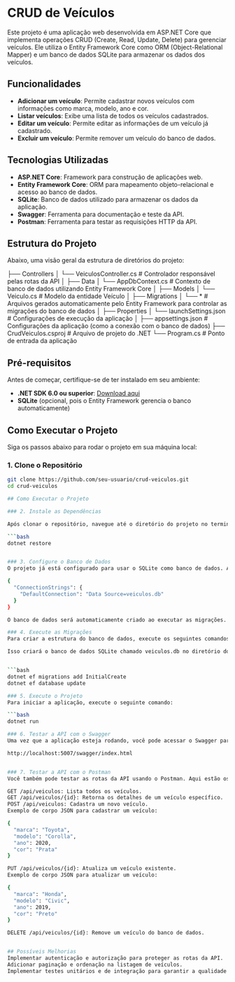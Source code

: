 # CRUD de Veículos

Este projeto é uma aplicação web desenvolvida em ASP.NET Core que implementa operações CRUD (Create, Read, Update, Delete) para gerenciar veículos. Ele utiliza o Entity Framework Core como ORM (Object-Relational Mapper) e um banco de dados SQLite para armazenar os dados dos veículos.

## Funcionalidades

- **Adicionar um veículo**: Permite cadastrar novos veículos com informações como marca, modelo, ano e cor.
- **Listar veículos**: Exibe uma lista de todos os veículos cadastrados.
- **Editar um veículo**: Permite editar as informações de um veículo já cadastrado.
- **Excluir um veículo**: Permite remover um veículo do banco de dados.

## Tecnologias Utilizadas

- **ASP.NET Core**: Framework para construção de aplicações web.
- **Entity Framework Core**: ORM para mapeamento objeto-relacional e acesso ao banco de dados.
- **SQLite**: Banco de dados utilizado para armazenar os dados da aplicação.
- **Swagger**: Ferramenta para documentação e teste da API.
- **Postman**: Ferramenta para testar as requisições HTTP da API.

## Estrutura do Projeto

Abaixo, uma visão geral da estrutura de diretórios do projeto:

├── Controllers │ └── VeiculosController.cs # Controlador responsável pelas rotas da API │ ├── Data │ └── AppDbContext.cs # Contexto de banco de dados utilizando Entity Framework Core │ ├── Models │ └── Veiculo.cs # Modelo da entidade Veículo │ ├── Migrations │ └── * # Arquivos gerados automaticamente pelo Entity Framework para controlar as migrações do banco de dados │ ├── Properties │ └── launchSettings.json # Configurações de execução da aplicação │ ├── appsettings.json # Configurações da aplicação (como a conexão com o banco de dados) ├── CrudVeiculos.csproj # Arquivo de projeto do .NET └── Program.cs # Ponto de entrada da aplicação



## Pré-requisitos

Antes de começar, certifique-se de ter instalado em seu ambiente:

- **.NET SDK 6.0 ou superior**: [Download aqui](https://dotnet.microsoft.com/download)
- **SQLite** (opcional, pois o Entity Framework gerencia o banco automaticamente)

## Como Executar o Projeto

Siga os passos abaixo para rodar o projeto em sua máquina local:

### 1. Clone o Repositório

```bash
git clone https://github.com/seu-usuario/crud-veiculos.git
cd crud-veiculos

## Como Executar o Projeto

### 2. Instale as Dependências

Após clonar o repositório, navegue até o diretório do projeto no terminal e execute o seguinte comando para restaurar as dependências do projeto:

```bash
dotnet restore


### 3. Configure o Banco de Dados
O projeto já está configurado para usar o SQLite como banco de dados. A conexão com o banco de dados é definida no arquivo appsettings.json:

{
  "ConnectionStrings": {
    "DefaultConnection": "Data Source=veiculos.db"
  }
}

O banco de dados será automaticamente criado ao executar as migrações.

### 4. Execute as Migrações
Para criar a estrutura do banco de dados, execute os seguintes comandos para aplicar as migrações do Entity Framework Core:

Isso criará o banco de dados SQLite chamado veiculos.db no diretório do projeto.


```bash
dotnet ef migrations add InitialCreate
dotnet ef database update

### 5. Execute o Projeto
Para iniciar a aplicação, execute o seguinte comando:

```bash
dotnet run

### 6. Testar a API com o Swagger
Uma vez que a aplicação esteja rodando, você pode acessar o Swagger para testar a API. O Swagger estará disponível na seguinte URL:

http://localhost:5007/swagger/index.html


### 7. Testar a API com o Postman
Você também pode testar as rotas da API usando o Postman. Aqui estão os principais endpoints:

GET /api/veiculos: Lista todos os veículos.
GET /api/veiculos/{id}: Retorna os detalhes de um veículo específico.
POST /api/veiculos: Cadastra um novo veículo.
Exemplo de corpo JSON para cadastrar um veículo:

{
  "marca": "Toyota",
  "modelo": "Corolla",
  "ano": 2020,
  "cor": "Prata"
}

PUT /api/veiculos/{id}: Atualiza um veículo existente.
Exemplo de corpo JSON para atualizar um veículo:

{
  "marca": "Honda",
  "modelo": "Civic",
  "ano": 2019,
  "cor": "Preto"
}

DELETE /api/veiculos/{id}: Remove um veículo do banco de dados.


## Possíveis Melhorias
Implementar autenticação e autorização para proteger as rotas da API.
Adicionar paginação e ordenação na listagem de veículos.
Implementar testes unitários e de integração para garantir a qualidade do código.